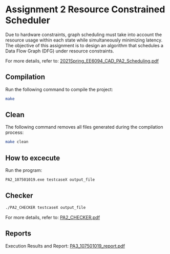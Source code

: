 # Assignment 2 Resource Constrained Scheduler
Due to hardware constraints, graph scheduling must take into account the resource usage within each state while simultaneously minimizing latency. The objective of this assignment is to design an algorithm that schedules a Data Flow Graph (DFG) under resource constraints.
  
For more details, refer to: [2021Spring_EE6094_CAD_PA2_Scheduling.pdf](2021Spring_EE6094_CAD_PA2_Scheduling.pdf)

## Compilation
Run the following command to compile the project:
```sh
make
```

## Clean
The following command removes all files generated during the compilation process:
```sh
make clean
```

## How to excecute
Run the program: 
```sh
PA2_107501019.exe testcaseX output_file
```

## Checker
```sh
./PA2_CHECKER testcaseX output_file
```
For more details, refer to: [PA2_CHECKER.pdf](testcase/PA2_CHECKER.pdf)

## Reports
Execution Results and Report: 
[PA3_107501019_report.pdf](PA3_107501019_report.pdf)
